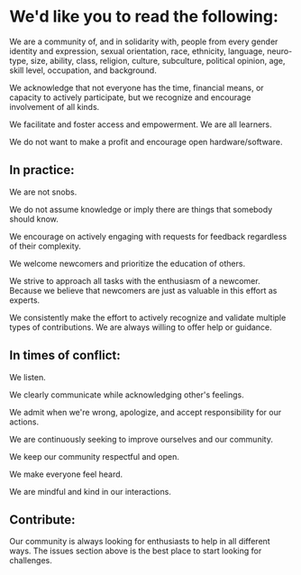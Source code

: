 # We'd like you to read the following:

We are a community of, and in solidarity with, people from every gender identity and expression, sexual orientation, race, ethnicity, language, neuro-type, size, ability, class, religion, culture, subculture, political opinion, age, skill level, occupation, and background. 

We acknowledge that not everyone has the time, financial means, or capacity to actively participate, but we recognize and encourage involvement of all kinds. 

We facilitate and foster access and empowerment. We are all learners.

We do not want to make a profit and encourage open hardware/software. 

## In practice:

We are not snobs. 

We do not assume knowledge or imply there are things that somebody should know. 

We encourage on actively engaging with requests for feedback regardless of their complexity. 

We welcome newcomers and prioritize the education of others. 

We strive to approach all tasks with the enthusiasm of a newcomer. Because we believe that newcomers are just as valuable in this effort as experts. 

We consistently make the effort to actively recognize and validate multiple types of contributions. We are always willing to offer help or guidance. 

## In times of conflict:

We listen. 

We clearly communicate while acknowledging other's feelings. 

We admit when we're wrong, apologize, and accept responsibility for our actions. 

We are continuously seeking to improve ourselves and our community. 

We keep our community respectful and open. 

We make everyone feel heard. 

We are mindful and kind in our interactions. 

## Contribute:

Our community is always looking for enthusiasts to help in all different ways. The issues section above is the best place to start looking for challenges.
